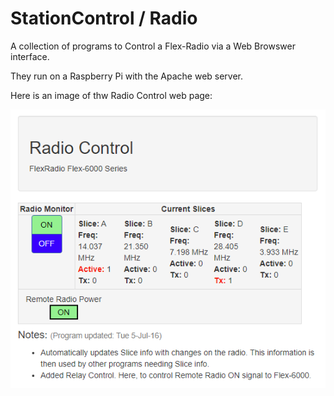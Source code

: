 # StationControl / Radio

A collection of programs to Control a Flex-Radio via a Web Browswer interface.

They run on a Raspberry Pi with the Apache web server.

Here is an image of thw Radio Control web page:

![Radio Control image](/images/RadioControl.PNG)
